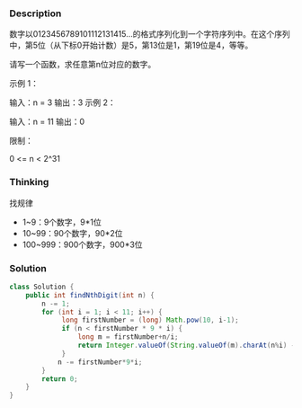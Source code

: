 ### Description

数字以0123456789101112131415…的格式序列化到一个字符序列中。在这个序列中，第5位（从下标0开始计数）是5，第13位是1，第19位是4，等等。

请写一个函数，求任意第n位对应的数字。

 

示例 1：

输入：n = 3
输出：3
示例 2：

输入：n = 11
输出：0


限制：

0 <= n < 2^31

### Thinking

找规律

- 1~9：9个数字，9*1位
- 10~99：90个数字，90*2位
- 100~999：900个数字，900*3位

### Solution
```java
class Solution {
    public int findNthDigit(int n) {
        n -= 1;
        for (int i = 1; i < 11; i++) {
             long firstNumber = (long) Math.pow(10, i-1);
             if (n < firstNumber * 9 * i) {
                 long m = firstNumber+n/i;
                 return Integer.valueOf(String.valueOf(m).charAt(n%i) - '0');
             }
            n -= firstNumber*9*i;
        }
        return 0;
    }
}
```